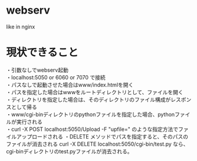 # webserv
like in nginx

# 現状できること
・引数なしでwebserv起動  
・localhost:5050 or 6060 or 7070 で接続  
・パスなしで起動させた場合はwww/index.htmlを開く  
・パスを指定した場合はwwwをルートディレクトリとして、ファイルを開く  
・ディレクトリを指定した場合は、そのディレクトリのファイル構成がレスポンスとして帰る  
・www/cgi-binディレクトリのpythonファイルを指定した場合、pythonファイルが実行される  
・curl -X POST localhost:5050/Upload -F "upfile=<filepath>" のような指定方法でファイルアップロードされる
・DELETE メソッドでパスを指定すると、そのパスのファイルが消去される curl -X DELETE localhost:5050/cgi-bin/test.py  なら、cgi-binディレクトリのtest.pyファイルが消去される。

